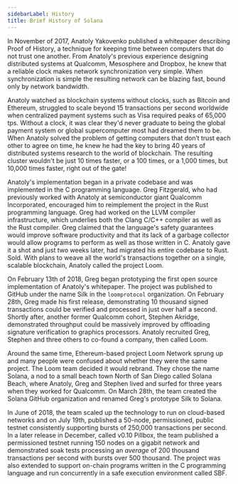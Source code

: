 ```yaml
---
sidebarLabel: History
title: Brief History of Solana
---
```


In November of 2017, Anatoly Yakovenko published a whitepaper describing Proof
of History, a technique for keeping time between computers that do not trust one
another. From Anatoly's previous experience designing distributed systems at
Qualcomm, Mesosphere and Dropbox, he knew that a reliable clock makes network
synchronization very simple. When synchronization is simple the resulting
network can be blazing fast, bound only by network bandwidth.

Anatoly watched as blockchain systems without clocks, such as Bitcoin and
Ethereum, struggled to scale beyond 15 transactions per second worldwide when
centralized payment systems such as Visa required peaks of 65,000 tps. Without a
clock, it was clear they'd never graduate to being the global payment system or
global supercomputer most had dreamed them to be. When Anatoly solved the
problem of getting computers that don’t trust each other to agree on time, he
knew he had the key to bring 40 years of distributed systems research to the
world of blockchain. The resulting cluster wouldn't be just 10 times faster, or
a 100 times, or a 1,000 times, but 10,000 times faster, right out of the gate!

Anatoly's implementation began in a private codebase and was implemented in the
C programming language. Greg Fitzgerald, who had previously worked with Anatoly
at semiconductor giant Qualcomm Incorporated, encouraged him to reimplement the
project in the Rust programming language. Greg had worked on the LLVM compiler
infrastructure, which underlies both the Clang C/C++ compiler as well as the
Rust compiler. Greg claimed that the language's safety guarantees would improve
software productivity and that its lack of a garbage collector would allow
programs to perform as well as those written in C. Anatoly gave it a shot and
just two weeks later, had migrated his entire codebase to Rust. Sold. With plans
to weave all the world's transactions together on a single, scalable blockchain,
Anatoly called the project Loom.

On February 13th of 2018, Greg began prototyping the first open source
implementation of Anatoly's whitepaper. The project was published to GitHub
under the name Silk in the `loomprotocol` organization. On February 28th, Greg
made his first release, demonstrating 10 thousand signed transactions could be
verified and processed in just over half a second. Shortly after, another former
Qualcomm cohort, Stephen Akridge, demonstrated throughput could be massively
improved by offloading signature verification to graphics processors. Anatoly
recruited Greg, Stephen and three others to co-found a company, then called
Loom.

Around the same time, Ethereum-based project Loom Network sprung up and many
people were confused about whether they were the same project. The Loom team
decided it would rebrand. They chose the name Solana, a nod to a small beach
town North of San Diego called Solana Beach, where Anatoly, Greg and Stephen
lived and surfed for three years when they worked for Qualcomm. On March 28th,
the team created the Solana GitHub organization and renamed Greg's prototype
Silk to Solana.

In June of 2018, the team scaled up the technology to run on cloud-based
networks and on July 19th, published a 50-node, permissioned, public testnet
consistently supporting bursts of 250,000 transactions per second. In a later
release in December, called v0.10 Pillbox, the team published a permissioned
testnet running 150 nodes on a gigabit network and demonstrated soak tests
processing an _average_ of 200 thousand transactions per second with bursts over
500 thousand. The project was also extended to support on-chain programs written
in the C programming language and run concurrently in a safe execution
environment called SBF.
